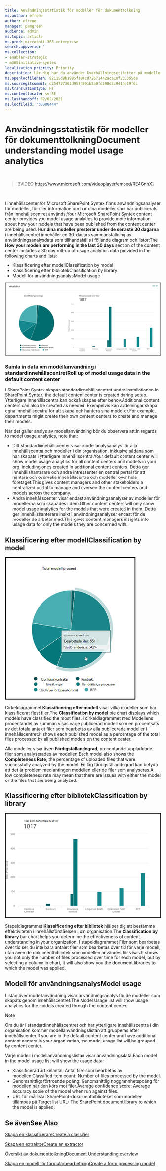 ```yaml
---
title: Användningsstatistik för modeller för dokumenttolkning
ms.author: efrene
author: efrene
manager: pamgreen
audience: admin
ms.topic: article
ms.prod: microsoft-365-enterprise
search.appverid: ''
ms.collection:
- enabler-strategic
- m365initiative-syntex
localization_priority: Priority
description: Lär dig hur du använder kvarhållningsetiketter på modeller för dokumenttolkning
ms.openlocfilehash: 92115d8b1985fa84cd72671442aca18f255355de
ms.sourcegitcommit: d354727303d9574991b5a0fd298d2c9414e19f6c
ms.translationtype: HT
ms.contentlocale: sv-SE
ms.lasthandoff: 02/02/2021
ms.locfileid: "50080444"
---
```

# <a name="document-understanding-model-usage-analytics"></a><span data-ttu-id="9ef51-103">Användningsstatistik för modeller för dokumenttolkning</span><span class="sxs-lookup"><span data-stu-id="9ef51-103">Document understanding model usage analytics</span></span>

</br>

> [!VIDEO https://www.microsoft.com/videoplayer/embed/RE4GnhX]  

</br>


<span data-ttu-id="9ef51-104">I innehållscenter för Microsoft SharePoint Syntex finns användningsanalyser för modeller, för mer information om hur dina modeller som har publicerats från innehållscentret används.</span><span class="sxs-lookup"><span data-stu-id="9ef51-104">Your Microsoft SharePoint Syntex content center provides you model usage analytics to provide more information about how your models that have been published from the content center are being used.</span></span> <span data-ttu-id="9ef51-105"><b>Hur dina modeller presterar under de senaste 30 dagarna</b> i innehållscentret innehåller en 30-dagars sammanställning av användningsanalysdata som tillhandahålls i följande diagram och listor:</span><span class="sxs-lookup"><span data-stu-id="9ef51-105">The <b>How your models are performing in the last 30 days</b> section of the content center includes a 30 day roll-up of usage analytics data provided in the following charts and lists:</span></span>

- <span data-ttu-id="9ef51-106">Klassificering efter modell</span><span class="sxs-lookup"><span data-stu-id="9ef51-106">Classification by model</span></span>
- <span data-ttu-id="9ef51-107">Klassificering efter bibliotek</span><span class="sxs-lookup"><span data-stu-id="9ef51-107">Classification by library</span></span>
- <span data-ttu-id="9ef51-108">Modell för användningsanalys</span><span class="sxs-lookup"><span data-stu-id="9ef51-108">Model usage</span></span> 

 ![Modellanalys](../media/content-understanding/model-analytics.png) </br>

### <a name="roll-up-of-model-usage-data-in-the-default-content-center"></a><span data-ttu-id="9ef51-110">Samla in data om modellanvändning i standardinnehållscentret</span><span class="sxs-lookup"><span data-stu-id="9ef51-110">Roll up of model usage data in the default content center</span></span>

<span data-ttu-id="9ef51-111">I SharePoint Syntex skapas standardinnehållscentret under installationen.</span><span class="sxs-lookup"><span data-stu-id="9ef51-111">In SharePoint Syntex, the default content center is created during setup.</span></span> <span data-ttu-id="9ef51-112">Ytterligare innehållscentra kan också skapas efter behov.</span><span class="sxs-lookup"><span data-stu-id="9ef51-112">Additional content centers can also be created as needed.</span></span> <span data-ttu-id="9ef51-113">Exempelvis kan avdelningar skapa egna innehållscentra för att skapa och hantera sina modeller.</span><span class="sxs-lookup"><span data-stu-id="9ef51-113">For example, departments might create their own content centers to create and manage their models.</span></span> 

<span data-ttu-id="9ef51-114">När det gäller analys av modellanvändning bör du observera att:</span><span class="sxs-lookup"><span data-stu-id="9ef51-114">In regards to model usage analytics, note that:</span></span>

- <span data-ttu-id="9ef51-115">Ditt standardinnehållscenter visar modellanalysanalys för alla innehållscentra och modeller i din organisation, inklusive sådana som har skapats i ytterligare innehållscentra.</span><span class="sxs-lookup"><span data-stu-id="9ef51-115">Your default content center will show model usage analytics for all content centers and models in your org, including ones created in additional content centers.</span></span> <span data-ttu-id="9ef51-116">Detta ger innehållshanterare och andra intressenter en central portal för att hantera och övervaka innehållscentra och modeller över hela företaget.</span><span class="sxs-lookup"><span data-stu-id="9ef51-116">This gives content managers and other stakeholders a centralized portal to manage and oversee the content centers and models across the company.</span></span>  
- <span data-ttu-id="9ef51-117">Andra innehållscenter visar endast användningsanalyser av modeller för modellerna som skapades i dem.</span><span class="sxs-lookup"><span data-stu-id="9ef51-117">Other content centers will only show model usage analytics for the models that were created in them.</span></span> <span data-ttu-id="9ef51-118">Detta ger innehållshanterare insikt i användningsanalyser endast för de modeller de arbetar med.</span><span class="sxs-lookup"><span data-stu-id="9ef51-118">This gives content managers insights into usage data for only the models they are concerned with.</span></span>


## <a name="classification-by-model"></a><span data-ttu-id="9ef51-119">Klassificering efter modell</span><span class="sxs-lookup"><span data-stu-id="9ef51-119">Classification by model</span></span>

   ![Modellens procentandel av summan](../media/content-understanding/total-model-percentage.png) </br>

<span data-ttu-id="9ef51-121">Cirkeldiagrammet **Klassificering efter modell** visar vilka modeller som har klassificerat flest filer.</span><span class="sxs-lookup"><span data-stu-id="9ef51-121">The **Classification by model** pie chart displays which models have classified the most files.</span></span> <span data-ttu-id="9ef51-122">I cirkeldiagrammet med Modellens procentandel av summan visas varje publicerad modell som en procentsats av det totala antalet filer som bearbetas av alla publicerade modeller i innehållscentret.</span><span class="sxs-lookup"><span data-stu-id="9ef51-122">It shows each published model as a percentage of the total files processed by all published models on the content center.</span></span>

<span data-ttu-id="9ef51-123">Alla modeller visar även **Färdigställandegrad**, procentandel uppladdade filer som analyserades av modellen.</span><span class="sxs-lookup"><span data-stu-id="9ef51-123">Each model also shows the **Completeness Rate**, the percentage of uploaded files that were successfully analyzed by the model.</span></span> <span data-ttu-id="9ef51-124">En låg färdigställandegrad kan betyda att det är problem med antingen modellen eller de filer som analyseras.</span><span class="sxs-lookup"><span data-stu-id="9ef51-124">A low completeness rate may mean that there are issues with either the model or the files that are being analyzed.</span></span>

## <a name="classification-by-library"></a><span data-ttu-id="9ef51-125">Klassificering efter bibliotek</span><span class="sxs-lookup"><span data-stu-id="9ef51-125">Classification by library</span></span>

   ![Bearbetade filer](../media/content-understanding/files-processed-over-time.png) </br>

<span data-ttu-id="9ef51-127">Stapeldiagrammet **Klassificering efter bibliotek** hjälper dig att bestämma effektiviteten i innehållsförståelsen i din organisation.</span><span class="sxs-lookup"><span data-stu-id="9ef51-127">The **Classification by library** bar chart helps you determine the effectiveness of content understanding in your organization.</span></span>  <span data-ttu-id="9ef51-128">I stapeldiagrammet Filer som bearbetas över tid ser du inte bara antalet filer som bearbetas över tid för varje modell, utan även de dokumentbibliotek som modellen användes för visas.</span><span class="sxs-lookup"><span data-stu-id="9ef51-128">It shows you not only the number of files processed over time for each model, but by selecting a column in chart, it will also show you the document libraries to which the model was applied.</span></span>


## <a name="model-usage"></a><span data-ttu-id="9ef51-129">Modell för användningsanalys</span><span class="sxs-lookup"><span data-stu-id="9ef51-129">Model usage</span></span>

<span data-ttu-id="9ef51-130">Listan över modellanvändning visar användningsanalys för de modeller som skapats genom innehållscentret.</span><span class="sxs-lookup"><span data-stu-id="9ef51-130">The Model Usage list will show usage analytics for the models created through the content center.</span></span>  

> [!NOTE]
> <span data-ttu-id="9ef51-131">Om du är i standardinnehållscentret och har ytterligare innehållscentra i din organisation kommer modellanvändningslistan att grupperas efter innehållscenter.</span><span class="sxs-lookup"><span data-stu-id="9ef51-131">If you are in the default content center and have additional content centers in your organization, the model usage list will be grouped by content center.</span></span>

<span data-ttu-id="9ef51-132">Varje modell i modellanvändningslistan visar användningsdata:</span><span class="sxs-lookup"><span data-stu-id="9ef51-132">Each model in the model usage list will show the usage data:</span></span>

- <span data-ttu-id="9ef51-133">Klassificerad artikelantal: Antal filer som bearbetas av modellen.</span><span class="sxs-lookup"><span data-stu-id="9ef51-133">Classified item count: Number of files processed by the model.</span></span>
- <span data-ttu-id="9ef51-134">Genomsnittligt förtroende poäng: Genomsnittlig noggrannhetspoäng för modellen när den körs mot filer.</span><span class="sxs-lookup"><span data-stu-id="9ef51-134">Average confidence score: Average accuracy score of the model when run against files.</span></span>
- <span data-ttu-id="9ef51-135">URL för mållista: SharePoint-dokumentbiblioteket som modellen tillämpas på.</span><span class="sxs-lookup"><span data-stu-id="9ef51-135">Target list URL: The SharePoint document library to which the model is applied.</span></span>



## <a name="see-also"></a><span data-ttu-id="9ef51-136">Se även</span><span class="sxs-lookup"><span data-stu-id="9ef51-136">See Also</span></span>
[<span data-ttu-id="9ef51-137">Skapa en klassificerare</span><span class="sxs-lookup"><span data-stu-id="9ef51-137">Create a classifier</span></span>](create-a-classifier.md)

[<span data-ttu-id="9ef51-138">Skapa en extraktor</span><span class="sxs-lookup"><span data-stu-id="9ef51-138">Create an extractor</span></span>](create-an-extractor.md)

[<span data-ttu-id="9ef51-139">Översikt av dokumenttolkning</span><span class="sxs-lookup"><span data-stu-id="9ef51-139">Document Understanding overview</span></span>](document-understanding-overview.md)

[<span data-ttu-id="9ef51-140">Skapa en modell för formulärbearbetning</span><span class="sxs-lookup"><span data-stu-id="9ef51-140">Create a form processing model</span></span>](create-a-form-processing-model.md)  
